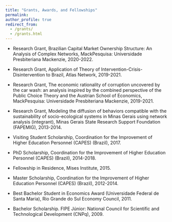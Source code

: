 ```yaml
---
title: "Grants, Awards, and Fellowships"
permalink:
author_profile: true
redirect_from: 
  - /grants/
  - /grants.html
---
```


* Research Grant, Brazilian Capital Market Ownership Structure: An Analysis of Complex Networks, MackPesquisa: Universidade Presbiteriana Mackenzie, 2020-2022.
  
* Research Grant, Application of Theory of Intervention-Crisis-Disintervention to Brazil, Atlas Network, 2019-2021.

* Research Grant, The economic rationality of corruption uncovered by the car wash: an analysis inspired by the combined perspective of the Public Choice Theory and the Austrian School of Economics, MackPesquisa: Universidade Presbiteriana Mackenzie, 2019-2021.
  
* Research Grant, Modeling the diffusion of behaviors compatible with the sustainability of socio-ecological systems in Minas Gerais using network analysis (integrant), Minas Gerais State Research Support Foundation (FAPEMIG), 2013-2014.

* Visiting Student Scholarship, Coordination for the Improvement of Higher Education Personnel (CAPES) (Brazil), 2017.

* PhD Scholarship, Coordination for the Improvement of Higher Education Personnel (CAPES) (Brazil), 2014-2018.
  
* Fellowship in Residence, Mises Institute, 2015.
  
* Master Scholarship, Coordination for the Improvement of Higher Education Personnel (CAPES) (Brazil), 2012-2014.
  
* Best Bachelor Student in Economics Award (Universidade Federal de Santa Maria), Rio Grande do Sul Economy Council, 2011.

* Bachelor Scholarship. FIPE Júnior: National Council for Scientific and Technological Development (CNPq), 2009.

  
